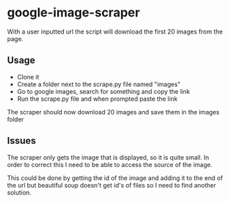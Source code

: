 # google-image-scraper
With a user inputted url the script will download the first 20 images from the page.

## Usage
- Clone it 
- Create a folder next to the scrape.py file named "images"
- Go to google images, search for something and copy the link
- Run the scrape.py file and when prompted paste the link

The scraper should now download 20 images and save them in the images folder

## Issues
The scraper only gets the image that is displayed, so it is quite small. In order to correct this I need to be able to access the source of the image. 

This could be done by getting the id of the image and adding it to the end of the url but beautiful soup doesn't get id's of files so I need to find another solution.
